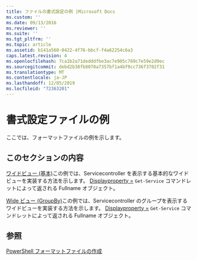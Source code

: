 ```yaml
---
title: ファイルの書式設定の例 |Microsoft Docs
ms.custom: ''
ms.date: 09/13/2016
ms.reviewer: ''
ms.suite: ''
ms.tgt_pltfrm: ''
ms.topic: article
ms.assetid: b141a560-0422-4f76-bbcf-f4a62254c6a3
caps.latest.revision: 4
ms.openlocfilehash: 7ca1b2a71dedddfbe3ac7e905c789c7e59e2d9ec
ms.sourcegitcommit: debd2b38fb8070a7357bf1a4bf9cc736f3702f31
ms.translationtype: MT
ms.contentlocale: ja-JP
ms.lasthandoff: 12/05/2019
ms.locfileid: "72363201"
---
```

# <a name="examples-of-formatting-files"></a>書式設定ファイルの例

ここでは、フォーマットファイルの例を示します。

## <a name="in-this-section"></a>このセクションの内容

[ワイドビュー (基本)](./wide-view-basic.md)この例では、Servicecontroller を表示する基本的なワイドビューを実装する方法を示します。 [Displayproperty =](/dotnet/api/System.ServiceProcess.ServiceController) `Get-Service` コマンドレットによって返される Fullname オブジェクト。

[Wide ビュー (GroupBy)](./wide-view-groupby.md)この例では、Servicecontroller のグループを表示するワイドビューを実装する方法を示します。 [Displayproperty =](/dotnet/api/System.ServiceProcess.ServiceController) `Get-Service` コマンドレットによって返される Fullname オブジェクト。

## <a name="see-also"></a>参照

[PowerShell フォーマットファイルの作成](./writing-a-powershell-formatting-file.md)
